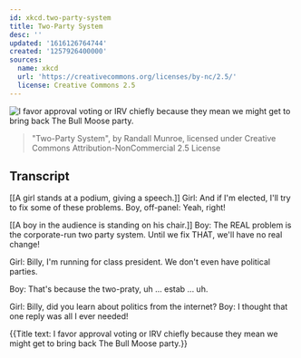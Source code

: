 ```yaml
---
id: xkcd.two-party-system
title: Two-Party System
desc: ''
updated: '1616126764744'
created: '1257926400000'
sources:
  name: xkcd
  url: 'https://creativecommons.org/licenses/by-nc/2.5/'
  license: Creative Commons 2.5
---
```

![I favor approval voting or IRV chiefly because they mean we might get to bring back The Bull Moose party.](https://imgs.xkcd.com/comics/two_party_system.png)
> "Two-Party System", by Randall Munroe, licensed under Creative Commons Attribution-NonCommercial 2.5 License

## Transcript
[[A girl stands at a podium, giving a speech.]]
Girl: And if I'm elected, I'll try to fix some of these problems.
Boy, off-panel: Yeah, right!

[[A boy in the audience is standing on his chair.]]
Boy: The REAL problem is the corporate-run two party system. Until we fix THAT, we'll have no real change!

Girl: Billy, I'm running for class president. We don't even have political parties.

Boy: That's because the two-praty, uh ... estab ... uh.

Girl: Billy, did you learn about politics from the internet?
Boy: I thought that one reply was all I ever needed!

{{Title text: I favor approval voting or IRV chiefly because they mean we might get to bring back The Bull Moose party.}}
